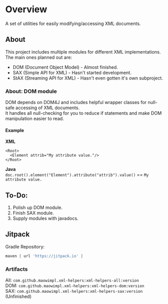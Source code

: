# Overview
A set of utilities for easily modifying/accessing XML documents.<br>

## About
This project includes multiple modules for different XML implementations.<br>
The main ones planned out are:
* DOM (Document Object Model) - Almost finished.
* SAX (Simple API for XML) - Hasn't started development.
* StAX (Streaming API for XML) - Hasn't even gotten it's own subproject.

### About: DOM module
DOM depends on DOM4J and includes helpful wrapper classes for null-safe accessing of XML documents.<br>
It handles all null-checking for you to reduce if statements and make DOM manipulation easier to read.
#### Example
**XML**
```
<Root>
  <Element attrib="My attribute value."/>
</Root>
```
**Java**<br>
`doc.root().element("Element").attribute("attrib").value()` == `My attribute value.`

## To-Do:
1. Polish up DOM module.
2. Finish SAX module.
3. Supply modules with javadocs.

## Jitpack
Gradle Repository:
```groovy
maven { url 'https://jitpack.io' }
```

### Artifacts
All: `com.github.maowimpl.xml-helpers:xml-helpers-all:version`<br>
DOM: `com.github.maowimpl.xml-helpers:xml-helpers-dom:version`<br>
SAX: `com.github.maowimpl.xml-helpers:xml-helpers-sax:version` (Unfinished)<br>

